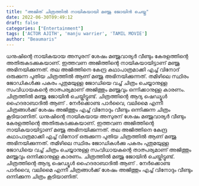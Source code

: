 ```yaml
---
title: "അജിത് ചിത്രത്തിൽ നായികയായി മഞ്ജു ജോയിൻ ചെയ്തു"
date: 2022-06-30T09:49:12
draft: false
categories: ["Entertainment"]
tags: ['ACTOR AJITH', 'manju warrier', 'TAMIL MOVIE']
author: "Beaumaris"
---
```


ധനുഷിന്റെ നായികയായ അസുരന് ശേഷം മഞ്ജുവാര്യർ വീണ്ടും കേരളത്തിന്റെ അതിരുകടക്കുകയാണ്. ഇത്തവണ അജിത്തിന്റെ നായികയായിട്ടാണ് മഞ്ജു അഭിനയിക്കുന്നത്. തല അജിത്തിനെ കേന്ദ്ര കഥാപാത്രമാക്കി എച്ച്‌ വിനോദ് ഒരുക്കുന്ന പുതിയ ചിത്രത്തില്‍ ആണ് മഞ്ജു അഭിനയിക്കുന്നത്. തമിഴിലെ സ്ഥിരം ജോഡികൾക്കു പകരം പുതുമയുള്ള ജോഡിയെ വച്ച് ചിത്രം ചെയ്യാനുള്ള സംവിധായകന്റെ താത്പര്യമാണ് അജിത്തും മഞ്ജുവും ഒന്നിക്കാനുള്ള കാരണം. ചിത്രത്തിൽ മഞ്ജു ജോയിൻ ചെയ്തിട്ടുണ്ട്. ചിത്രത്തിന്റെ ആദ്യ ഷെഡ്യൂൾ ഹൈദരാബാദിൽ ആണ് . നേര്‍ക്കൊണ്ട പാര്‍വൈ, വലിമൈ എന്നീ ചിത്രങ്ങള്‍ക്ക് ശേഷം അജിത്തും എച്ച്‌ വിനോദും വീണ്ടും ഒന്നിക്കുന്ന ചിത്രം കൂടിയാണിത്.
ധനുഷിന്റെ നായികയായ അസുരന് ശേഷം മഞ്ജുവാര്യർ വീണ്ടും കേരളത്തിന്റെ അതിരുകടക്കുകയാണ്. ഇത്തവണ അജിത്തിന്റെ നായികയായിട്ടാണ് മഞ്ജു അഭിനയിക്കുന്നത്. തല അജിത്തിനെ കേന്ദ്ര കഥാപാത്രമാക്കി എച്ച്‌ വിനോദ് ഒരുക്കുന്ന പുതിയ ചിത്രത്തില്‍ ആണ് മഞ്ജു അഭിനയിക്കുന്നത്. തമിഴിലെ സ്ഥിരം ജോഡികൾക്കു പകരം പുതുമയുള്ള ജോഡിയെ വച്ച് ചിത്രം ചെയ്യാനുള്ള സംവിധായകന്റെ താത്പര്യമാണ് അജിത്തും മഞ്ജുവും ഒന്നിക്കാനുള്ള കാരണം. ചിത്രത്തിൽ മഞ്ജു ജോയിൻ ചെയ്തിട്ടുണ്ട്. ചിത്രത്തിന്റെ ആദ്യ ഷെഡ്യൂൾ ഹൈദരാബാദിൽ ആണ് . നേര്‍ക്കൊണ്ട പാര്‍വൈ, വലിമൈ എന്നീ ചിത്രങ്ങള്‍ക്ക് ശേഷം അജിത്തും എച്ച്‌ വിനോദും വീണ്ടും ഒന്നിക്കുന്ന ചിത്രം കൂടിയാണിത്.
